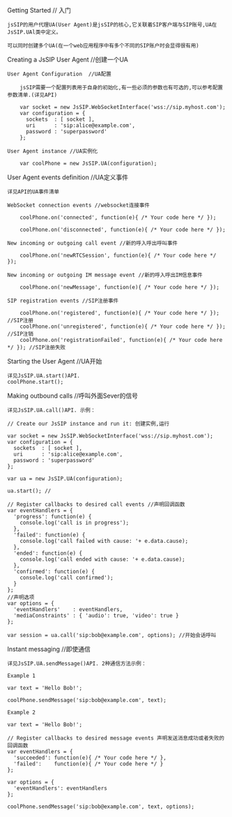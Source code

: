 Getting Started // 入门

    jsSIP的用户代理UA(User Agent)是jsSIP的核心,它关联着SIP客户端与SIP账号,UA在JsSIP.UAl类中定义。
    
    可以同时创建多个UA(在一个web应用程序中有多个不同的SIP账户时会显得很有用)
    
Creating a JsSIP User Agent //创建一个UA

    User Agent Configuration  //UA配置
    
        jsSIP需要一个配置列表用于自身的初始化,有一些必须的参数也有可选的,可以参考配置参数清单.(详见API)
        
        var socket = new JsSIP.WebSocketInterface('wss://sip.myhost.com');
        var configuration = {
          sockets  : [ socket ],
          uri      : 'sip:alice@example.com',
          password : 'superpassword'
        };
    
    User Agent instance //UA实例化
    
        var coolPhone = new JsSIP.UA(configuration);
    
User Agent events definition //UA定义事件
    
    详见API的UA事件清单
    
    WebSocket connection events //websocket连接事件
        
        coolPhone.on('connected', function(e){ /* Your code here */ });

        coolPhone.on('disconnected', function(e){ /* Your code here */ });

    New incoming or outgoing call event //新的呼入呼出呼叫事件

        coolPhone.on('newRTCSession', function(e){ /* Your code here */ });
    
    New incoming or outgoing IM message event //新的呼入呼出IM信息事件

        coolPhone.on('newMessage', function(e){ /* Your code here */ });
        
    SIP registration events //SIP注册事件

        coolPhone.on('registered', function(e){ /* Your code here */ }); //SIP注册
        coolPhone.on('unregistered', function(e){ /* Your code here */ }); //SIP注销
        coolPhone.on('registrationFailed', function(e){ /* Your code here */ }); //SIP注册失败

Starting the User Agent //UA开始
    
    详见JsSIP.UA.start()API.
    coolPhone.start();
    
Making outbound calls //呼叫外面Sever的信号
    
    详见JsSIP.UA.call()API. 示例：
    
    // Create our JsSIP instance and run it: 创建实例,运行

    var socket = new JsSIP.WebSocketInterface('wss://sip.myhost.com');
    var configuration = {
      sockets  : [ socket ],
      uri      : 'sip:alice@example.com',
      password : 'superpassword'
    };

    var ua = new JsSIP.UA(configuration);

    ua.start(); //

    // Register callbacks to desired call events //声明回调函数
    var eventHandlers = {
      'progress': function(e) {
        console.log('call is in progress');
      },
      'failed': function(e) {
        console.log('call failed with cause: '+ e.data.cause);
      },
      'ended': function(e) {
        console.log('call ended with cause: '+ e.data.cause);
      },
      'confirmed': function(e) {
        console.log('call confirmed');
      }
    };
    //声明选项
    var options = {
      'eventHandlers'    : eventHandlers,
      'mediaConstraints' : { 'audio': true, 'video': true }
    };

    var session = ua.call('sip:bob@example.com', options); //开始会话呼叫
    
Instant messaging //即使通信

    详见JsSIP.UA.sendMessage()API. 2种通信方法示例：
    
    Example 1

    var text = 'Hello Bob!';

    coolPhone.sendMessage('sip:bob@example.com', text);
    
    Example 2

    var text = 'Hello Bob!';

    // Register callbacks to desired message events 声明发送消息成功或者失败的回调函数
    var eventHandlers = {
      'succeeded': function(e){ /* Your code here */ },
      'failed':    function(e){ /* Your code here */ }
    };

    var options = {
      'eventHandlers': eventHandlers
    };

    coolPhone.sendMessage('sip:bob@example.com', text, options);